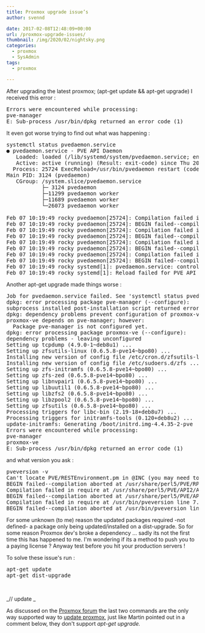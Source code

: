 ```yaml
---
title: Proxmox upgrade issue’s
author: svennd

date: 2017-02-08T12:48:09+00:00
url: /proxmox-upgrade-issues/
thumbnail: /img/2020/02/nightsky.png
categories:
  - proxmox
  - SysAdmin
tags:
  - proxmox

---
```

After upgrading the latest proxmox; (apt-get update && apt-get upgrade) I received this error :

<pre>Errors were encountered while processing:
pve-manager
E: Sub-process /usr/bin/dpkg returned an error code (1)</pre>

<!--more-->

It even got worse trying to find out what was happening :

<pre>systemctl status pvedaemon.service
● pvedaemon.service - PVE API Daemon
   Loaded: loaded (/lib/systemd/system/pvedaemon.service; enabled)
   Active: active (running) (Result: exit-code) since Thu 2017-02-02 10:02:50 CET; 5 days ago
  Process: 25724 ExecReload=/usr/bin/pvedaemon restart (code=exited, status=2)
Main PID: 3124 (pvedaemon)
   CGroup: /system.slice/pvedaemon.service
           ├─ 3124 pvedaemon
           ├─11299 pvedaemon worker
           ├─11689 pvedaemon worker
           └─26073 pvedaemon worker

Feb 07 10:19:49 rocky pvedaemon[25724]: Compilation failed in require at /usr/share/perl5/PVE/API2/Cluster.pm line 13.
Feb 07 10:19:49 rocky pvedaemon[25724]: BEGIN failed--compilation aborted at /usr/share/perl5/PVE/API2/Cluster.pm line 13.
Feb 07 10:19:49 rocky pvedaemon[25724]: Compilation failed in require at /usr/share/perl5/PVE/API2.pm line 13.
Feb 07 10:19:49 rocky pvedaemon[25724]: BEGIN failed--compilation aborted at /usr/share/perl5/PVE/API2.pm line 13.
Feb 07 10:19:49 rocky pvedaemon[25724]: Compilation failed in require at /usr/share/perl5/PVE/Service/pvedaemon.pm line 8.
Feb 07 10:19:49 rocky pvedaemon[25724]: BEGIN failed--compilation aborted at /usr/share/perl5/PVE/Service/pvedaemon.pm line 8.
Feb 07 10:19:49 rocky pvedaemon[25724]: Compilation failed in require at /usr/bin/pvedaemon line 11.
Feb 07 10:19:49 rocky pvedaemon[25724]: BEGIN failed--compilation aborted at /usr/bin/pvedaemon line 11.
Feb 07 10:19:49 rocky systemd[1]: pvedaemon.service: control process exited, code=exited status=2
Feb 07 10:19:49 rocky systemd[1]: Reload failed for PVE API Daemon.</pre>

Another apt-get upgrade made things worse :

<pre>Job for pvedaemon.service failed. See 'systemctl status pvedaemon.service' and 'journalctl -xn' for details.
dpkg: error processing package pve-manager (--configure):
subprocess installed post-installation script returned error exit status 1
dpkg: dependency problems prevent configuration of proxmox-ve:
proxmox-ve depends on pve-manager; however:
  Package pve-manager is not configured yet.
dpkg: error processing package proxmox-ve (--configure):
dependency problems - leaving unconfigured
Setting up tcpdump (4.9.0-1~deb8u1) ...
Setting up zfsutils-linux (0.6.5.8-pve14~bpo80) ...
Installing new version of config file /etc/cron.d/zfsutils-linux ...
Installing new version of config file /etc/sudoers.d/zfs ...
Setting up zfs-initramfs (0.6.5.8-pve14~bpo80) ...
Setting up zfs-zed (0.6.5.8-pve14~bpo80) ...
Setting up libnvpair1 (0.6.5.8-pve14~bpo80) ...
Setting up libuutil1 (0.6.5.8-pve14~bpo80) ...
Setting up libzfs2 (0.6.5.8-pve14~bpo80) ...
Setting up libzpool2 (0.6.5.8-pve14~bpo80) ...
Setting up zfsutils (0.6.5.8-pve14~bpo80) ...
Processing triggers for libc-bin (2.19-18+deb8u7) ...
Processing triggers for initramfs-tools (0.120+deb8u2) ...
update-initramfs: Generating /boot/initrd.img-4.4.35-2-pve
Errors were encountered while processing:
pve-manager
proxmox-ve
E: Sub-process /usr/bin/dpkg returned an error code (1)</pre>

and what version you ask :

<pre>pveversion -v
Can't locate PVE/RESTEnvironment.pm in @INC (you may need to install the PVE::RESTEnvironment module) (@INC contains: /etc/perl /usr/local/lib/x86_64-linux-gnu/perl/5.20.2 /usr/local/share/perl/5.20.2 /usr/lib/x86_64-linux-gnu/perl5/5.20 /usr/share/perl5 /usr/lib/x86_64-linux-gnu/perl/5.20 /usr/share/perl/5.20 /usr/local/lib/site_perl .) at /usr/share/perl5/PVE/RPCEnvironment.pm line 6.
BEGIN failed--compilation aborted at /usr/share/perl5/PVE/RPCEnvironment.pm line 6.
Compilation failed in require at /usr/share/perl5/PVE/API2/APT.pm line 20.
BEGIN failed--compilation aborted at /usr/share/perl5/PVE/API2/APT.pm line 20.
Compilation failed in require at /usr/bin/pveversion line 7.
BEGIN failed--compilation aborted at /usr/bin/pveversion line 7.</pre>

For some unknown (to me) reason the updated packages required -not defined- a package only being updated/installed on a dist-upgrade. So for some reason Proxmox dev's broke a dependency ... sadly its not the first time this has happened to me. I'm wondering if its a method to push you to a paying license ? Anyway test before you hit your production servers !

To solve these issue's run :

<pre>apt-get update
apt-get dist-upgrade</pre>

&nbsp;

_// update _

As discussed on the [Proxmox forum][1] the last two commands are the only way supported way to [update proxmox][2], just like Martin pointed out in a comment below, they don't support _apt-get upgrade._

 [1]: https://forum.proxmox.com/threads/upgrade-issues.32727/#post-162695
 [2]: https://pve.proxmox.com/wiki/Downloads#Update_a_running_Proxmox_Virtual_Environment_4.x_to_latest_4.4